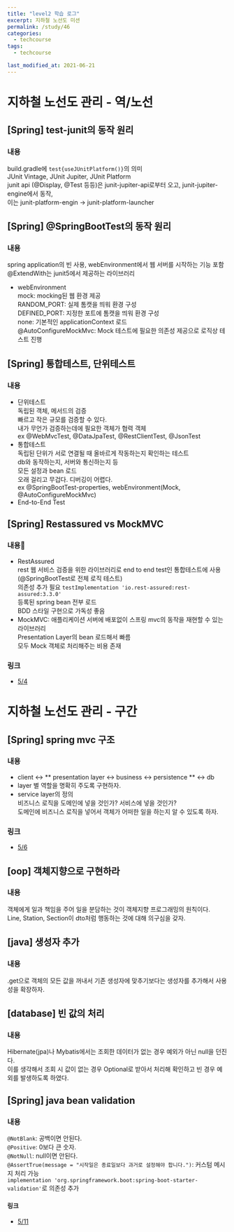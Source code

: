 ```yaml
---
title: "level2 학습 로그"
excerpt: 지하철 노선도 미션
permalink: /study/46
categories:
  - techcourse
tags:
  - techcourse

last_modified_at: 2021-06-21
---  
```


# 지하철 노선도 관리 - 역/노선
## [Spring] test-junit의 동작 원리  
### 내용
build.gradle에 `test{useJUnitPlatform()}`의 의미  
JUnit Vintage, JUnit Jupiter, JUnit Platform  
junit api (@Display, @Test 등등)은  junit-jupiter-api로부터 오고,  junit-jupiter-engine에서 동작,  
이는 junit-platform-engin -> junit-platform-launcher  

## [Spring] @SpringBootTest의 동작 원리  
### 내용
spring application의 빈 사용,  webEnvironment에서 웹 서버를 시작하는 기능 포함  
@ExtendWith는 junit5에서 제공하는 라이브러리  
- webEnvironment  
mock: mocking된 웹 환경 제공  
RANDOM_PORT: 실제 톰캣을 띄워 환경 구성  
DEFINED_PORT: 지정한 포트에 톰캣을 띄워 환경 구성  
none: 기본적인 applicationContext 로드  
@AutoConfigureMockMvc: Mock 테스트에 필요한 의존성 제공으로 로직상 테스트 진행  

## [Spring] 통합테스트, 단위테스트  
### 내용
- 단위테스트  
독립된 객체, 메서드의 검증  
빠르고 작은 규모를 검증할 수 있다.  
내가 무언가 검증하는데에 필요한 객체가 협력 객체  
ex @WebMvcTest, @DataJpaTest, @RestClientTest, @JsonTest  
- 통합테스트  
독립된 단위가 서로 연결될 때 올바르게 작동하는지 확인하는 테스트  
db와 동작하는지, 서버와 통신하는지 등  
모든 설정과 bean 로드  
오래 걸리고 무겁다. 디버깅이 어렵다.  
ex @SpringBootTest-properties, webEnvironment(Mock, @AutoConfigureMockMvc)  
- End-to-End Test  

## [Spring] Restassured vs MockMVC  
### 내용
- RestAssured  
rest 웹 서비스 검증을 위한 라이브러리로 end to end test인 통합테스트에 사용(@SpringBootTest로 전체 로직 테스트)  
의존성 추가 필요 `testImplementation 'io.rest-assured:rest-assured:3.3.0'`  
등록된 spring bean 전부 로드  
BDD 스타일 구현으로 가독성 좋음  
- MockMVC: 애플리케이션 서버에 배포없이 스프링 mvc의 동작을 재현할 수 있는 라이브러리  
Presentation Layer의 bean 로드해서 빠름  
모두 Mock 객체로 처리해주는 비용 존재  

### 링크
- [5/4](https://dusdn1702.github.io/techcourse/65)  


# 지하철 노선도 관리 - 구간
## [Spring] spring mvc 구조  
### 내용
- client <-> ** presentation layer <-> business <-> persistence ** <-> db  
- layer 별 역할을 명확히 주도록 구현하자.  
- service layer의 정의  
비즈니스 로직을 도메인에 넣을 것인가? 서비스에 넣을 것인가?  
도메인에 비즈니스 로직을 넣어서 객체가 어떠한 일을 하는지 알 수 있도록 하자.  

### 링크
- [5/6](https://dusdn1702.github.io/techcourse/67)  

## [oop] 객체지향으로 구현하라  
### 내용
객체에게 일과 책임을 주어 일을 분담하는 것이 객체지향 프로그래밍의 원칙이다.   
Line, Station, Section이 dto처럼 행동하는 것에 대해 의구심을 갖자.  

## [java] 생성자 추가  
### 내용
.get으로 객체의 모든 값을 꺼내서 기존 생성자에 맞추기보다는 생성자를 추가해서 사용성을 확장하자.  

## [database] 빈 값의 처리  
### 내용
Hibernate(jpa)나 Mybatis에서는 조회한 데이터가 없는 경우 예외가 아닌 null을 던진다.  
이를 생각해서 조회 시 값이 없는 경우 Optional로 받아서 처리해 확인하고 빈 경우 예외를 발생하도록 하였다.  

## [Spring] java bean validation
### 내용
`@NotBlank`: 공백이면 안된다.  
`@Positive`: 0보다 큰 숫자.  
`@NotNull`: null이면 안된다.  
`@AssertTrue(message = "시작일은 종료일보다 과거로 설정해야 합니다.")`: 커스텀 메시지 처리 가능  
`implementation 'org.springframework.boot:spring-boot-starter-validation'`로 의존성 추가  

#### 링크
- [5/11](https://dusdn1702.github.io/techcourse/72) 
